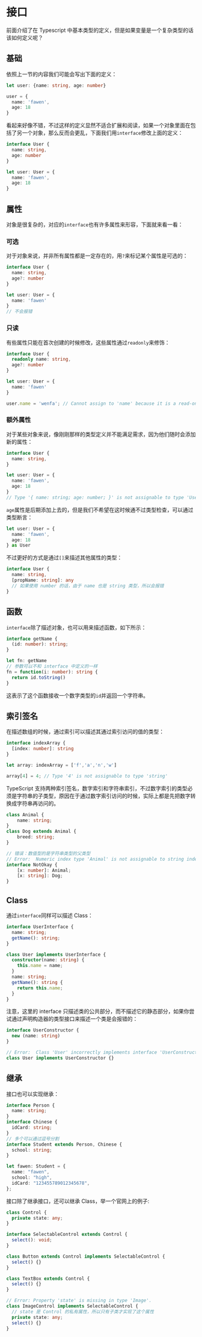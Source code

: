 # 接口

前面介绍了在 Typescript 中基本类型的定义，但是如果变量是一个复杂类型的话该如何定义呢？

## 基础

依照上一节的内容我们可能会写出下面的定义：
```typescript
let user: {name: string, age: number}

user = {
  name: 'fawen',
  age: 18
}
```
看起来好像不错，不过这样的定义显然不适合扩展和阅读，如果一个对象里面在包括了另一个对象，那么反而会更乱，下面我们用`interface`修改上面的定义：
```typescript
interface User {
  name: string,
  age: number
}

let user: User = {
  name: 'fawen',
  age: 18
}
```

## 属性

对象是很复杂的，对应的`interface`也有许多属性来形容，下面就来看一看：

### 可选
对于对象来说，并非所有属性都是一定存在的，用`?`来标记某个属性是可选的：
```typescript
interface User {
  name: string,
  age?: number
}

let user: User = {
  name: 'fawen'
}
// 不会报错
```

### 只读
有些属性只能在首次创建的时候修改，这些属性通过`readonly`来修饰：
```typescript
interface User {
  readonly name: string,
  age?: number
}

let user: User = {
  name: 'fawen'
}

user.name = 'wenfa'; // Cannot assign to 'name' because it is a read-only property
```

### 额外属性
对于某些对象来说，像刚刚那样的类型定义并不能满足需求，因为他们随时会添加新的属性：
```typescript
interface User {
  name: string,
}

let user: User = {
  name: 'fawen',
  age: 18
}
// Type '{ name: string; age: number; }' is not assignable to type 'User'.
```
`age`属性是后期添加上去的，但是我们不希望在这时候通不过类型检查，可以通过类型断言：
```typescript
let user: User = {
  name: 'fawen',
  age: 18
} as User
```
不过更好的方式是通过`[]`来描述其他属性的类型：
```typescript
interface User {
  name: string,
  [propName: string]: any
  // 如果使用 number 的话，由于 name 也是 string 类型，所以会报错
}
```
## 函数
`interface`除了描述对象，也可以用来描述函数，如下所示：
```typescript
interface getName {
  (id: number): string; 
}

let fn: getName
// 参数可以不和 interface 中定义的一样
fn = function(i: number): string {
  return id.toString()
}
```
这表示了这个函数接收一个数字类型的`id`并返回一个字符串。

## 索引签名
在描述数组的时候，通过索引可以描述其通过索引访问的值的类型：
```typescript
interface indexArray {
  [index: number]: string
}

let array: indexArray = ['f','a','n','w']

array[4] = 4; // Type '4' is not assignable to type 'string'
```

TypeScript 支持两种索引签名，数字索引和字符串索引，不过数字索引的类型必须是字符串的子类型，原因在于通过数字索引访问的时候，实际上都是先把数字转换成字符串再访问的。
```typescript
class Animal {
    name: string;
}
class Dog extends Animal {
    breed: string;
}

// 错误：数值型的是字符串类型的父类型
// Error:  Numeric index type 'Animal' is not assignable to string index type 'Dog'
interface NotOkay {
    [x: number]: Animal;
    [x: string]: Dog;
}
```

## Class

通过`interface`同样可以描述 Class：
```typescript
interface UserInterface {
  name: string;
  getName(): string;
}

class User implements UserInterface {
  constructor(name: string) {
    this.name = name;
  }
  name: string;
  getName(): string {
    return this.name;
  }
}
```

注意，这里的 interface 只描述类的公共部分，而不描述它的静态部分，如果你尝试通过声明构造器的类型接口来描述一个类是会报错的：
```typescript
interface UserConstructor {
  new (name: string)
}

// Error:  Class 'User' incorrectly implements interface 'UserConstructor'.
class User implements UserConstructor {}
```

## 继承
接口也可以实现继承：
```typescript
interface Person {
  name: string;
}
interface Chinese {
  idCard: string;
}
// 多个可以通过逗号分割
interface Student extends Person, Chinese {
  school: string;
}

let fawen: Student = {
  name: "fawen",
  school: "high",
  idCard: "123455789012345678",
};
```

接口除了继承接口，还可以继承 Class，举一个官网上的例子:
```typescript
class Control {
  private state: any;
}

interface SelectableControl extends Control {
  select(): void;
}

class Button extends Control implements SelectableControl {
  select() {}
}

class TextBox extends Control {
  select() {}
}

// Error: Property 'state' is missing in type 'Image'.
class ImageControl implements SelectableControl {
  // state 是 Control 的私有属性，所以只有子类才实现了这个属性
  private state: any;
  select() {}
}
```

